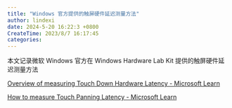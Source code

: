 ```yaml
---
title: "Windows 官方提供的触屏硬件延迟测量方法"
author: lindexi
date: 2024-5-20 16:22:3 +0800
CreateTime: 2023/8/7 16:17:45
categories: 
---
```


本文记录微软 Windows 官方在 Windows Hardware Lab Kit 提供的触屏硬件延迟测量方法

<!--more-->


<!-- CreateTime:2023/8/7 16:17:45 -->

<!-- 博客 -->
<!-- 发布 -->

[Overview of measuring Touch Down Hardware Latency - Microsoft Learn](https://learn.microsoft.com/en-us/windows-hardware/test/hlk/testref/overview-of-measuring-touch-down-hardware-latency )

[How to measure Touch Panning Latency - Microsoft Learn](https://learn.microsoft.com/en-us/windows-hardware/test/hlk/testref/how-to-measure-touch-panning-latency-win81 )
